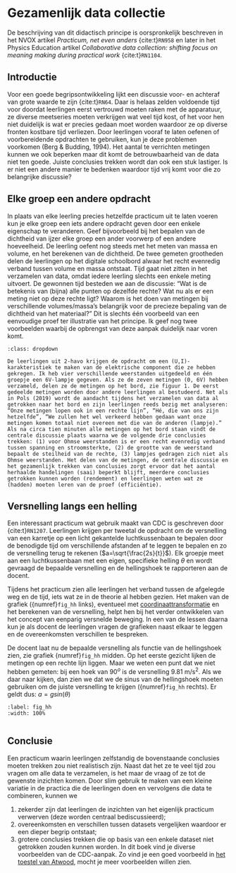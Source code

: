 # Gezamenlijk data collectie

De beschrijving van dit didactisch principe is oorspronkelijk beschreven in het NVOX artikel *Practicum, net even anders* {cite:t}`RN958` en later in het Physics Education artikel *Collaborative data collection: shifting focus on meaning making during practical work* {cite:t}`RN1104`.

## Introductie
Voor een goede begripsontwikkeling lijkt een discussie voor- en achteraf van grote waarde te zijn {cite:t}`RN64`. Daar is helaas zelden voldoende tijd voor doordat leerlingen eerst vertrouwd moeten raken met de apparatuur, ze diverse meetseries moeten verkrijgen wat veel tijd kost, of het voor hen niet duidelijk is wat er precies gedaan moet worden waardoor ze op diverse fronten kostbare tijd verliezen. Door leerlingen vooraf te laten oefenen of voorbereidende opdrachten te gebruiken, kun je deze problemen voorkomen (Berg & Budding, 1994). Het aantal te verrichten metingen kunnen we ook beperken maar dit komt de betrouwbaarheid van de data niet ten goede. Juiste conclusies trekken wordt dan ook een stuk lastiger. Is er niet een andere manier te bedenken waardoor tijd vrij komt voor die zo belangrijke discussie?

## Elke groep een andere opdracht 
In plaats van elke leerling precies hetzelfde practicum uit te laten voeren kun je elke groep een iets andere opdracht geven door een enkele eigenschap te veranderen. Geef bijvoorbeeld bij het bepalen van de dichtheid van ijzer elke groep een ander voorwerp of een andere hoeveelheid. De leerling oefent nog steeds met het meten van massa en volume, en het berekenen van de dichtheid. De twee gemeten grootheden delen de leerlingen op het digitale schoolbord alwaar het recht evenredig verband tussen volume en massa ontstaat. Tijd gaat niet zitten in het verzamelen van data, omdat iedere leerling slechts een enkele meting uitvoert. De gewonnen tijd besteden we aan de discussie: “Wat is de betekenis van (bijna) alle punten op dezelfde rechte? Wat nu als er een meting niet op deze rechte ligt? Waarom is het doen van metingen bij verschillende volumes/massa’s belangrijk voor de precieze bepaling van de dichtheid van het materiaal?” Dit is slechts één voorbeeld van een eenvoudige proef ter illustratie van het principe. Ik geef nog twee voorbeelden waarbij de opbrengst van deze aanpak duidelijk naar voren komt.

```{admonition} voorbeeld van een practicum rond elektriciteit in klas 2
:class: dropdown

De leerlingen uit 2-havo krijgen de opdracht om een (U,I)-karakteristiek te maken van de elektrische component die ze hebben gekregen. Ik heb vier verschillende weerstanden uitgedeeld en één groepje een 6V-lampje gegeven. Als ze de zeven metingen (0, 6V) hebben verzameld, delen ze de metingen op het bord, zie figuur 1. De eerst gedeelde metingen worden door andere leerlingen al bestudeerd. Net als in Pols (2019) wordt de aandacht tijdens het verzamelen van data al getrokken naar het bord en zijn leerlingen reeds bezig met analyseren: “Onze metingen lopen ook in een rechte lijn”, “Hé, die van ons zijn hetzelfde”, “We zullen het wel verkeerd hebben gedaan want onze metingen komen totaal niet overeen met die van de anderen (lampje).” Als na circa tien minuten alle metingen op het bord staan vindt de centrale discussie plaats waarna we de volgende drie conclusies trekken: (1) voor Ohmse weerstanden is er een recht evenredig verband tussen spanning en stroomsterkte, (2) de grootte van de weerstand bepaalt de steilheid van de rechte, (3) lampjes gedragen zich niet als Ohmse weerstanden. Het delen van de metingen, de centrale discussie en het gezamenlijk trekken van conclusies zorgt ervoor dat het aantal herhaalde handelingen (saai) beperkt blijft, meerdere conclusies getrokken kunnen worden (rendement) en leerlingen weten wat ze (hadden) moeten leren van de proef (efficiëntie).
```

## Versnelling langs een helling
Een interessant practicum wat gebruik maakt van CDC is geschreven door {cite:t}`RN1207`. Leerlingen krijgen per tweetal de opdracht om de versnelling van een karretje op een licht gekantelde luchtkussenbaan te bepalen door de benodigde tijd om verschillende afstanden af te leggen te bepalen en zo de versnelling terug te rekenen ($a=\sqrt{\frac{2s}{t}}$). Elk groepje meet aan een luchtkussenbaan met een eigen, specifieke helling  $\theta$ en wordt gevraagd de bepaalde versnelling en de hellingshoek te rapporteren aan de docent.

Tijdens het practicum zien alle leerlingen het verband tussen de afgelegde weg en de tijd, iets wat ze in de theorie al hebben gezien. Het maken van de grafiek ({numref}`fig_hh` links), eventueel met [coordinaattransformatie](../Technieken/Wiskunde.md) en het berekenen van de versnelling, helpt hen bij het verder ontwikkelen van het concept van eenparig versnelde beweging. In een van de lessen daarna kun je als docent de leerlingen vragen de grafieken naast elkaar te leggen en de overeenkomsten verschillen te bespreken. 

De docent laat nu de bepaalde versnelling als functie van de hellingshoek zien, zie grafiek {numref}`fig_hh` midden. Op het eerste gezicht lijken de metingen op een rechte lijn liggen. Maar we weten een punt dat we niet hebben gemeten: bij een hoek van 90$^o$ is de versnelling 9.81 m/s$^2$. Als we daar naar kijken, dan zien we dat we de sinus van de hellingshoek moeten gebruiken om de juiste versnelling te krijgen ({numref}`fig_hh` rechts). Er geldt dus: $a=gsin(\theta)$

```{figure} Figuren/combined_plot.png
:label: fig_hh
:width: 100%


```

## Conclusie
Een practicum waarin leerlingen zelfstandig de bovenstaande conclusies moeten trekken zou niet realistisch zijn. Naast dat het ze te veel tijd zou vragen om alle data te verzamelen, is het maar de vraag of ze tot de gewenste inzichten komen. Door slim gebruik te maken van een kleine variatie in de practica die de leerlingen doen en vervolgens die data te combineren, kunnen we 
1. zekerder zijn dat leerlingen de inzichten van het eigenlijk practicum verwerven (deze worden centraal bediscussieerd);
2. overeenkomsten en verschillen tussen datasets vergelijken waardoor er een dieper begrip ontstaat;
3. grotere conclusies trekken die op basis van een enkele dataset niet getrokken zouden kunnen worden.
In dit boek vind je diverse voorbeelden van de CDC-aanpak. Zo vind je een goed voorbeeld in [het toestel van Atwood](../Experimenten/Mechanica/Atwood/Atwood.md), mocht je meer voorbeelden willen zien.